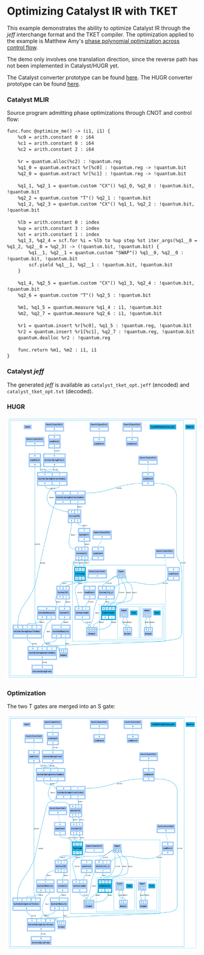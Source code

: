 # Optimizing Catalyst IR with TKET

This example demonstrates the ability to optimize Catalyst IR through the *jeff*
interchange format and the TKET compiler. The optimization applied to the
example is Matthew Amy's
[phase polynomial optimization across control flow](https://dl.acm.org/doi/10.1145/3704873).

The demo only involves one translation direction, since the reverse path has not
been implemented in Catalyst/HUGR yet.

The Catalyst converter prototype can be found
[here](https://github.com/PennyLaneAI/catalyst-jeff). The HUGR converter
prototype can be found [here](https://github.com/cqcl/hugr-jeff).

### Catalyst MLIR

Source program admitting phase optimizations through CNOT and control flow:

```mlir
func.func @optimize_me() -> (i1, i1) {
    %c0 = arith.constant 0 : i64
    %c1 = arith.constant 0 : i64
    %c2 = arith.constant 2 : i64

    %r = quantum.alloc(%c2) : !quantum.reg
    %q1_0 = quantum.extract %r[%c0] : !quantum.reg -> !quantum.bit
    %q2_0 = quantum.extract %r[%c1] : !quantum.reg -> !quantum.bit

    %q1_1, %q2_1 = quantum.custom "CX"() %q1_0, %q2_0 : !quantum.bit, !quantum.bit
    %q2_2 = quantum.custom "T"() %q2_1 : !quantum.bit
    %q1_2, %q2_3 = quantum.custom "CX"() %q1_1, %q2_2 : !quantum.bit, !quantum.bit

    %lb = arith.constant 0 : index
    %up = arith.constant 3 : index
    %st = arith.constant 1 : index
    %q1_3, %q2_4 = scf.for %i = %lb to %up step %st iter_args(%q1__0 = %q1_2, %q2__0 = %q2_3) -> (!quantum.bit, !quantum.bit) {
        %q1__1, %q2__1 = quantum.custom "SWAP"() %q1__0, %q2__0 : !quantum.bit, !quantum.bit
        scf.yield %q1__1, %q2__1 : !quantum.bit, !quantum.bit
    }

    %q1_4, %q2_5 = quantum.custom "CX"() %q1_3, %q2_4 : !quantum.bit, !quantum.bit
    %q2_6 = quantum.custom "T"() %q2_5 : !quantum.bit

    %m1, %q1_5 = quantum.measure %q1_4 : i1, !quantum.bit
    %m2, %q2_7 = quantum.measure %q2_6 : i1, !quantum.bit

    %r1 = quantum.insert %r[%c0], %q1_5 : !quantum.reg, !quantum.bit
    %r2 = quantum.insert %r1[%c1], %q2_7 : !quantum.reg, !quantum.bit
    quantum.dealloc %r2 : !quantum.reg

    func.return %m1, %m2 : i1, i1
}
```

### Catalyst *jeff*

The generated *jeff* is available as `catalyst_tket_opt.jeff` (encoded) and
`catalyst_tket_opt.txt` (decoded).

### HUGR

![](catalyst_tket_opt_before.svg)

### Optimization

The two T gates are merged into an S gate:

![](catalyst_tket_opt_after.svg)
